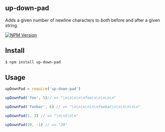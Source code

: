## up-down-pad
Adds a given number of newline characters to *both* before and after a given string.

[![NPM Version][npm-image]][npm-url]

## Install

```bash
$ npm install up-down-pad
```

## Usage

```js
upDownPad = require('up-down-pad')

upDownPad('foo', 5)// => "\n\n\n\n\nfoo\n\n\n\n\n"

upDownPad('foobar', 6) // => "\n\n\n\n\n\nfoobar\n\n\n\n\n\n"

upDownPad(1, 2) // => "\n\n1\n\n"

upDownPad(20, -1) // => "20"
```

[npm-image]: https://img.shields.io/npm/v/up-pad.svg
[npm-url]: https://npmjs.org/package/up-down-pad
